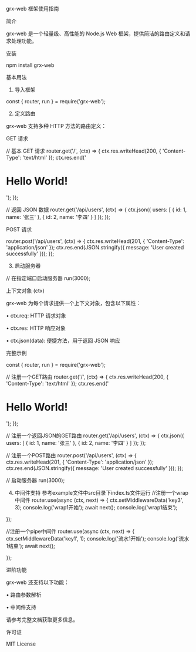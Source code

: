 grx-web 框架使用指南

简介

grx-web 是一个轻量级、高性能的 Node.js Web 框架，提供简洁的路由定义和请求处理功能。

安装

npm install grx-web


基本用法

1. 导入框架

const { router, run } = require('grx-web');


2. 定义路由

grx-web 支持多种 HTTP 方法的路由定义：

GET 请求

// 基本 GET 请求
router.get('/', (ctx) => {
    ctx.res.writeHead(200, { 'Content-Type': 'text/html' });
    ctx.res.end('<h1>Hello World!</h1>');
});

// 返回 JSON 数据
router.get('/api/users', (ctx) => {
    ctx.json({
        users: [
            { id: 1, name: '张三' },
            { id: 2, name: '李四' }
        ]
    });
});


POST 请求

router.post('/api/users', (ctx) => {
    ctx.res.writeHead(201, { 'Content-Type': 'application/json' });
    ctx.res.end(JSON.stringify({ message: 'User created successfully' }));
});


3. 启动服务器

// 在指定端口启动服务器
run(3000);


上下文对象 (ctx)

grx-web 为每个请求提供一个上下文对象，包含以下属性：

• ctx.req: HTTP 请求对象

• ctx.res: HTTP 响应对象

• ctx.json(data): 便捷方法，用于返回 JSON 响应

完整示例

const { router, run } = require('grx-web');

// 注册一个GET路由
router.get('/', (ctx) => {
    ctx.res.writeHead(200, { 'Content-Type': 'text/html' });
    ctx.res.end('<h1>Hello World!</h1>');
});

// 注册一个返回JSON的GET路由
router.get('/api/users', (ctx) => {
    ctx.json({
        users: [
            { id: 1, name: '张三' },
            { id: 2, name: '李四' }
        ]
    });
});

// 注册一个POST路由
router.post('/api/users', (ctx) => {
    ctx.res.writeHead(201, { 'Content-Type': 'application/json' });
    ctx.res.end(JSON.stringify({ message: 'User created successfully' }));
});

// 启动服务器
run(3000);

4. 中间件支持
参考example文件中src目录下index.ts文件运行
//注册一个wrap中间件
router.use(async (ctx, next) => {
    ctx.setMiddlewareData('key3', 3);
    console.log('wrap1开始');
    await next();
    console.log('wrap1结束');
    
});

//注册一个pipe中间件
router.use(async (ctx, next) => {
    ctx.setMiddlewareData('key1', 1);
    console.log('流水1开始');
    console.log('流水1结束');
    await next();
    
});

进阶功能

grx-web 还支持以下功能：

• 路由参数解析

• 中间件支持

请参考完整文档获取更多信息。

许可证

MIT License